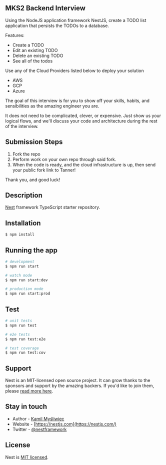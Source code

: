 
## MKS2 Backend Interview

Using the NodeJS application framework NestJS, create a TODO list application that persists the TODOs to a database. 

Features:
- Create a TODO
- Edit an existing TODO
- Delete an existing TODO
- See all of the todos

Use any of the Cloud Providers listed below to deploy your solution

- AWS
- GCP
- Azure

The goal of this interview is for you to show off your skills, habits, and sensibilities as the amazing engineer you are.

It does not need to be complicated, clever, or expensive. Just show us your logical flows, and we'll discuss your code and
architecture during the rest of the interview.

## Submission Steps
1. Fork the repo
2. Perform work on your own repo through said fork.
3. When the code is ready, and the cloud infrastructure is up, then send your public fork link to Tanner!

Thank you, and good luck!

## Description

[Nest](https://github.com/nestjs/nest) framework TypeScript starter repository.

## Installation

```bash
$ npm install
```

## Running the app

```bash
# development
$ npm run start

# watch mode
$ npm run start:dev

# production mode
$ npm run start:prod
```

## Test

```bash
# unit tests
$ npm run test

# e2e tests
$ npm run test:e2e

# test coverage
$ npm run test:cov
```

## Support

Nest is an MIT-licensed open source project. It can grow thanks to the sponsors and support by the amazing backers. If you'd like to join them, please [read more here](https://docs.nestjs.com/support).

## Stay in touch

- Author - [Kamil Myśliwiec](https://kamilmysliwiec.com)
- Website - [https://nestjs.com](https://nestjs.com/)
- Twitter - [@nestframework](https://twitter.com/nestframework)

## License

  Nest is [MIT licensed](LICENSE).
